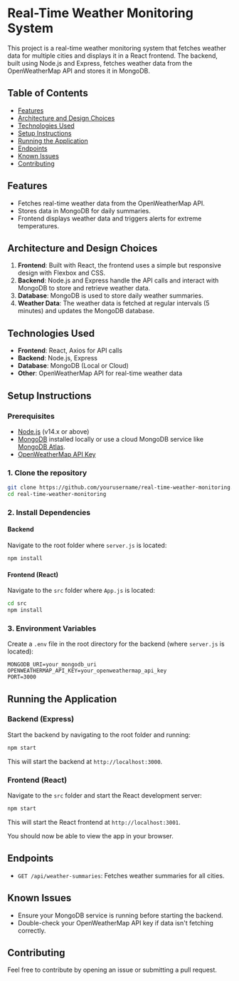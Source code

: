 

# Real-Time Weather Monitoring System

This project is a real-time weather monitoring system that fetches weather data for multiple cities and displays it in a React frontend. The backend, built using Node.js and Express, fetches weather data from the OpenWeatherMap API and stores it in MongoDB.

## Table of Contents 

- [Features](#features)
- [Architecture and Design Choices](#architecture-and-design-choices)
- [Technologies Used](#technologies-used)
- [Setup Instructions](#setup-instructions)
- [Running the Application](#running-the-application)
- [Endpoints](#endpoints)
- [Known Issues](#known-issues)
- [Contributing](#contributing)

## Features

- Fetches real-time weather data from the OpenWeatherMap API.
- Stores data in MongoDB for daily summaries.
- Frontend displays weather data and triggers alerts for extreme temperatures.

## Architecture and Design Choices

1. **Frontend**: Built with React, the frontend uses a simple but responsive design with Flexbox and CSS.
2. **Backend**: Node.js and Express handle the API calls and interact with MongoDB to store and retrieve weather data.
3. **Database**: MongoDB is used to store daily weather summaries.
4. **Weather Data**: The weather data is fetched at regular intervals (5 minutes) and updates the MongoDB database.

## Technologies Used

- **Frontend**: React, Axios for API calls
- **Backend**: Node.js, Express
- **Database**: MongoDB (Local or Cloud)
- **Other**: OpenWeatherMap API for real-time weather data

## Setup Instructions

### Prerequisites

- [Node.js](https://nodejs.org/) (v14.x or above)
- [MongoDB](https://www.mongodb.com/try/download/community) installed locally or use a cloud MongoDB service like [MongoDB Atlas](https://www.mongodb.com/atlas).
- [OpenWeatherMap API Key](https://openweathermap.org/appid)

### 1. Clone the repository

```bash
git clone https://github.com/yourusername/real-time-weather-monitoring.git
cd real-time-weather-monitoring
```

### 2. Install Dependencies

#### Backend

Navigate to the root folder where `server.js` is located:

```bash
npm install
```

#### Frontend (React)

Navigate to the `src` folder where `App.js` is located:

```bash
cd src
npm install
```

### 3. Environment Variables

Create a `.env` file in the root directory for the backend (where `server.js` is located):

```
MONGODB_URI=your_mongodb_uri
OPENWEATHERMAP_API_KEY=your_openweathermap_api_key
PORT=3000
```

## Running the Application

### Backend (Express)

Start the backend by navigating to the root folder and running:

```bash
npm start
```

This will start the backend at `http://localhost:3000`.

### Frontend (React)

Navigate to the `src` folder and start the React development server:

```bash
npm start
```

This will start the React frontend at `http://localhost:3001`.

You should now be able to view the app in your browser.

## Endpoints

- `GET /api/weather-summaries`: Fetches weather summaries for all cities.

## Known Issues

- Ensure your MongoDB service is running before starting the backend.
- Double-check your OpenWeatherMap API key if data isn't fetching correctly.

## Contributing

Feel free to contribute by opening an issue or submitting a pull request.


